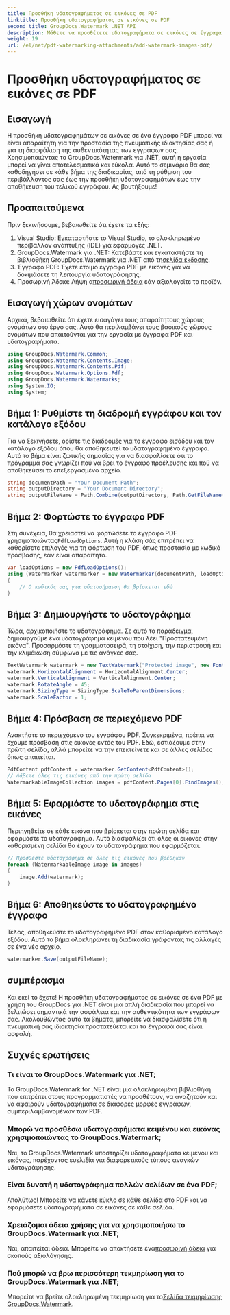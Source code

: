 ```yaml
---
title: Προσθήκη υδατογραφήματος σε εικόνες σε PDF
linktitle: Προσθήκη υδατογραφήματος σε εικόνες σε PDF
second_title: GroupDocs.Watermark .NET API
description: Μάθετε να προσθέτετε υδατογραφήματα σε εικόνες σε έγγραφα PDF χρησιμοποιώντας το GroupDocs.Watermark για .NET με τον αναλυτικό, βήμα προς βήμα εκμάθησή μας. Ασφαλίστε εύκολα τα PDF σας.
weight: 19
url: /el/net/pdf-watermarking-attachments/add-watermark-images-pdf/
---
```


# Προσθήκη υδατογραφήματος σε εικόνες σε PDF

## Εισαγωγή
Η προσθήκη υδατογραφημάτων σε εικόνες σε ένα έγγραφο PDF μπορεί να είναι απαραίτητη για την προστασία της πνευματικής ιδιοκτησίας σας ή για τη διασφάλιση της αυθεντικότητας των εγγράφων σας. Χρησιμοποιώντας το GroupDocs.Watermark για .NET, αυτή η εργασία μπορεί να γίνει αποτελεσματικά και εύκολα. Αυτό το σεμινάριο θα σας καθοδηγήσει σε κάθε βήμα της διαδικασίας, από τη ρύθμιση του περιβάλλοντος σας έως την προσθήκη υδατογραφημάτων έως την αποθήκευση του τελικού εγγράφου. Ας βουτήξουμε!
## Προαπαιτούμενα
Πριν ξεκινήσουμε, βεβαιωθείτε ότι έχετε τα εξής:
1. Visual Studio: Εγκαταστήστε το Visual Studio, το ολοκληρωμένο περιβάλλον ανάπτυξης (IDE) για εφαρμογές .NET.
2.  GroupDocs.Watermark για .NET: Κατεβάστε και εγκαταστήστε τη βιβλιοθήκη GroupDocs.Watermark για .NET από τη[σελίδα έκδοσης](https://releases.groupdocs.com/Watermark/net/).
3. Έγγραφο PDF: Έχετε έτοιμο έγγραφο PDF με εικόνες για να δοκιμάσετε τη λειτουργία υδατογράφησης.
4.  Προσωρινή Άδεια: Λήψη α[προσωρινή άδεια](https://purchase.groupdocs.com/temporary-license/) εάν αξιολογείτε το προϊόν.
## Εισαγωγή χώρων ονομάτων
Αρχικά, βεβαιωθείτε ότι έχετε εισαγάγει τους απαραίτητους χώρους ονομάτων στο έργο σας. Αυτό θα περιλαμβάνει τους βασικούς χώρους ονομάτων που απαιτούνται για την εργασία με έγγραφα PDF και υδατογραφήματα.
```csharp
using GroupDocs.Watermark.Common;
using GroupDocs.Watermark.Contents.Image;
using GroupDocs.Watermark.Contents.Pdf;
using GroupDocs.Watermark.Options.Pdf;
using GroupDocs.Watermark.Watermarks;
using System.IO;
using System;
```
## Βήμα 1: Ρυθμίστε τη διαδρομή εγγράφου και τον κατάλογο εξόδου
Για να ξεκινήσετε, ορίστε τις διαδρομές για το έγγραφο εισόδου και τον κατάλογο εξόδου όπου θα αποθηκευτεί το υδατογραφημένο έγγραφο. Αυτό το βήμα είναι ζωτικής σημασίας για να διασφαλίσετε ότι το πρόγραμμά σας γνωρίζει πού να βρει το έγγραφο προέλευσης και πού να αποθηκεύσει το επεξεργασμένο αρχείο.
```csharp
string documentPath = "Your Document Path";
string outputDirectory = "Your Document Directory";
string outputFileName = Path.Combine(outputDirectory, Path.GetFileName(documentPath));
```
## Βήμα 2: Φορτώστε το έγγραφο PDF
 Στη συνέχεια, θα χρειαστεί να φορτώσετε το έγγραφο PDF χρησιμοποιώντας`PdfLoadOptions`. Αυτή η κλάση σάς επιτρέπει να καθορίσετε επιλογές για τη φόρτωση του PDF, όπως προστασία με κωδικό πρόσβασης, εάν είναι απαραίτητο.
```csharp
var loadOptions = new PdfLoadOptions();
using (Watermarker watermarker = new Watermarker(documentPath, loadOptions))
{
    // Ο κωδικός σας για υδατοσήμανση θα βρίσκεται εδώ
}
```
## Βήμα 3: Δημιουργήστε το υδατογράφημα
Τώρα, αρχικοποιήστε το υδατογράφημα. Σε αυτό το παράδειγμα, δημιουργούμε ένα υδατογράφημα κειμένου που λέει "Προστατευμένη εικόνα". Προσαρμόστε τη γραμματοσειρά, τη στοίχιση, την περιστροφή και την κλιμάκωση σύμφωνα με τις ανάγκες σας.
```csharp
TextWatermark watermark = new TextWatermark("Protected image", new Font("Arial", 8));
watermark.HorizontalAlignment = HorizontalAlignment.Center;
watermark.VerticalAlignment = VerticalAlignment.Center;
watermark.RotateAngle = 45;
watermark.SizingType = SizingType.ScaleToParentDimensions;
watermark.ScaleFactor = 1;
```
## Βήμα 4: Πρόσβαση σε περιεχόμενο PDF
Ανακτήστε το περιεχόμενο του εγγράφου PDF. Συγκεκριμένα, πρέπει να έχουμε πρόσβαση στις εικόνες εντός του PDF. Εδώ, εστιάζουμε στην πρώτη σελίδα, αλλά μπορείτε να την επεκτείνετε και σε άλλες σελίδες όπως απαιτείται.
```csharp
PdfContent pdfContent = watermarker.GetContent<PdfContent>();
// Λάβετε όλες τις εικόνες από την πρώτη σελίδα
WatermarkableImageCollection images = pdfContent.Pages[0].FindImages();
```
## Βήμα 5: Εφαρμόστε το υδατογράφημα στις εικόνες
Περιηγηθείτε σε κάθε εικόνα που βρίσκεται στην πρώτη σελίδα και εφαρμόστε το υδατογράφημα. Αυτό διασφαλίζει ότι όλες οι εικόνες στην καθορισμένη σελίδα θα έχουν το υδατογράφημα που εφαρμόζεται.
```csharp
// Προσθέστε υδατογράφημα σε όλες τις εικόνες που βρέθηκαν
foreach (WatermarkableImage image in images)
{
    image.Add(watermark);
}
```
## Βήμα 6: Αποθηκεύστε το υδατογραφημένο έγγραφο
Τέλος, αποθηκεύστε το υδατογραφημένο PDF στον καθορισμένο κατάλογο εξόδου. Αυτό το βήμα ολοκληρώνει τη διαδικασία γράφοντας τις αλλαγές σε ένα νέο αρχείο.
```csharp
watermarker.Save(outputFileName);
```
## συμπέρασμα
Και εκεί το έχετε! Η προσθήκη υδατογραφήματος σε εικόνες σε ένα PDF με χρήση του GroupDocs για .NET είναι μια απλή διαδικασία που μπορεί να βελτιώσει σημαντικά την ασφάλεια και την αυθεντικότητα των εγγράφων σας. Ακολουθώντας αυτά τα βήματα, μπορείτε να διασφαλίσετε ότι η πνευματική σας ιδιοκτησία προστατεύεται και τα έγγραφά σας είναι ασφαλή.
## Συχνές ερωτήσεις
### Τι είναι το GroupDocs.Watermark για .NET;
Το GroupDocs.Watermark for .NET είναι μια ολοκληρωμένη βιβλιοθήκη που επιτρέπει στους προγραμματιστές να προσθέτουν, να αναζητούν και να αφαιρούν υδατογραφήματα σε διάφορες μορφές εγγράφων, συμπεριλαμβανομένων των PDF.
### Μπορώ να προσθέσω υδατογραφήματα κειμένου και εικόνας χρησιμοποιώντας το GroupDocs.Watermark;
Ναι, το GroupDocs.Watermark υποστηρίζει υδατογραφήματα κειμένου και εικόνας, παρέχοντας ευελιξία για διαφορετικούς τύπους αναγκών υδατογράφησης.
### Είναι δυνατή η υδατογράφημα πολλών σελίδων σε ένα PDF;
Απολύτως! Μπορείτε να κάνετε κύκλο σε κάθε σελίδα στο PDF και να εφαρμόσετε υδατογραφήματα σε εικόνες σε κάθε σελίδα.
### Χρειάζομαι άδεια χρήσης για να χρησιμοποιήσω το GroupDocs.Watermark για .NET;
 Ναι, απαιτείται άδεια. Μπορείτε να αποκτήσετε ένα[προσωρινή άδεια](https://purchase.groupdocs.com/temporary-license/) για σκοπούς αξιολόγησης.
### Πού μπορώ να βρω περισσότερη τεκμηρίωση για το GroupDocs.Watermark για .NET;
 Μπορείτε να βρείτε ολοκληρωμένη τεκμηρίωση για το[Σελίδα τεκμηρίωσης GroupDocs.Watermark](https://tutorials.groupdocs.com/Watermark/net/).